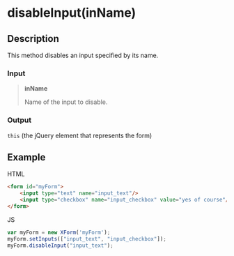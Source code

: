 # disableInput(inName)

## Description

This method disables an input specified by its name.

### Input

> **inName**
>
> Name of the input to disable.

### Output

<code>this</code> (the jQuery element that represents the form)

## Example

HTML

```HTML
<form id="myForm">
	<input type="text" name="input_text"/>
	<input type="checkbox" name="input_checkbox" value="yes of course"/>&nbsp;Yes of course
</form>
```

JS

```JavaScript
var myForm = new XForm('myForm');
myForm.setInputs(["input_text", "input_checkbox"]);
myForm.disableInput("input_text");
```
